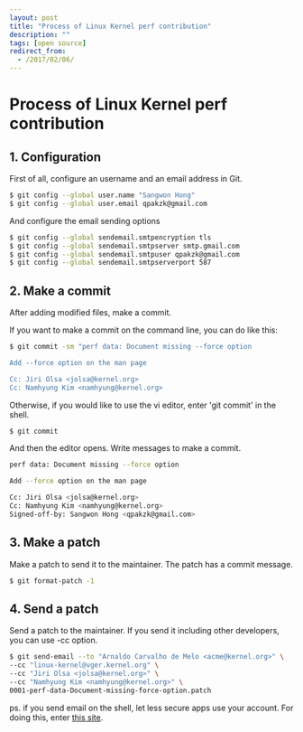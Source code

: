 ```yaml
---
layout: post
title: "Process of Linux Kernel perf contribution"
description: ""
tags: [open source]
redirect_from:
  - /2017/02/06/
---
```


# Process of Linux Kernel perf contribution

## 1. Configuration

  First of all, configure an username and an email address in Git.

  ```sh
  $ git config --global user.name "Sangwon Hong"
  $ git config --global user.email qpakzk@gmail.com
  ```

  And configure the email sending options

  ```sh
  $ git config --global sendemail.smtpencryption tls
  $ git config --global sendemail.smtpserver smtp.gmail.com
  $ git config --global sendemail.smtpuser qpakzk@gmail.com
  $ git config --global sendemail.smtpserverport 587
  ```

## 2. Make a commit

  After adding modified files, make a commit.

  If you want to make a commit on the command line, you can do like this:

  ```sh
  $ git commit -sm "perf data: Document missing --force option

  Add --force option on the man page

  Cc: Jiri Olsa <jolsa@kernel.org>
  Cc: Namhyung Kim <namhyung@kernel.org>
  ```

  Otherwise, if you would like to use the vi editor, enter 'git commit' in the shell.

  ```sh
  $ git commit
  ```

  And then the editor opens. Write messages to make a commit.

  ```sh
  perf data: Document missing --force option

  Add --force option on the man page

  Cc: Jiri Olsa <jolsa@kernel.org>
  Cc: Namhyung Kim <namhyung@kernel.org>
  Signed-off-by: Sangwon Hong <qpakzk@gmail.com>
  ```

## 3. Make a patch

  Make a patch to send it to the maintainer. The patch has a commit message.

  ```sh
  $ git format-patch -1
  ```

## 4. Send a patch

  Send a patch to the maintainer. If you send it including other developers, you can use -cc option.

```sh
$ git send-email --to "Arnaldo Carvalho de Melo <acme@kernel.org>" \
--cc "linux-kernel@vger.kernel.org" \
--cc "Jiri Olsa <jolsa@kernel.org>" \
--cc "Namhyung Kim <namhyung@kernel.org>" \
0001-perf-data-Document-missing-force-option.patch
```

  ps. if you send email on the shell, let less secure apps use your account. For doing this, enter [this site](https://support.google.com/accounts/answer/6010255?hl=en).
